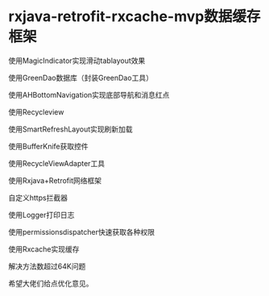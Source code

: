 # rxjava-retrofit-rxcache-mvp数据缓存框架


使用MagicIndicator实现滑动tablayout效果

使用GreenDao数据库（封装GreenDao工具）

使用AHBottomNavigation实现底部导航和消息红点

使用Recycleview

使用SmartRefreshLayout实现刷新加载

使用BufferKnife获取控件

使用RecycleViewAdapter工具

使用Rxjava+Retrofit网络框架

自定义https拦截器

使用Logger打印日志

使用permissionsdispatcher快速获取各种权限

使用Rxcache实现缓存

解决方法数超过64K问题

希望大佬们给点优化意见。


